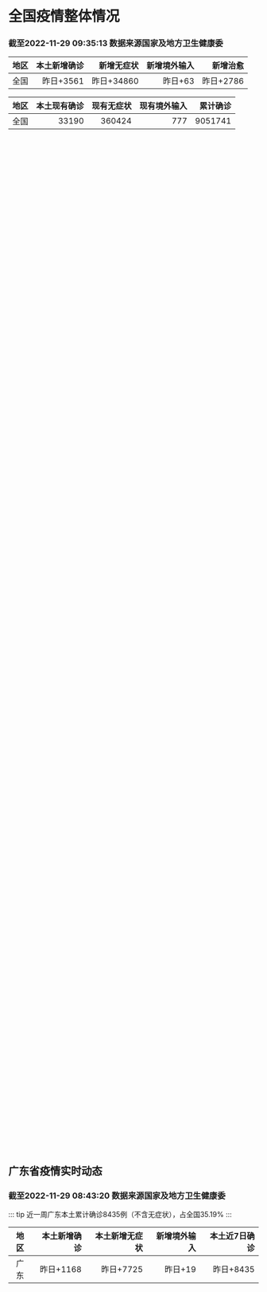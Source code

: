 
# 全国疫情整体情况
### 截至2022-11-29 09:35:13 数据来源国家及地方卫生健康委

|地区|本土新增确诊|新增无症状|新增境外输入|新增治愈|
|:--:|---:|---:|---:|---:|
|全国|昨日+3561|昨日+34860|昨日+63|昨日+2786|

|地区|本土现有确诊|现有无症状|现有境外输入|累计确诊|
|:--:|---:|---:|---:|---:|
|全国|33190|360424|777|9051741|

<ChinaMap :dataList="dataList" :title="title"/>

<div id="chinaDayModify" style="width:100%;height:500px;margin-bottom:10px;"></div>
<div id="chinaAddHistoryData" style="width:100%;height:500px;margin-bottom:10px;"></div>
<div id="chinaNowHistoryData" style="width:100%;height:500px;margin-bottom:10px;"></div>
<div id="chinaTotalHistoryData" style="width:100%;height:500px;margin-bottom:10px;"></div>


## 广东省疫情实时动态
### 截至2022-11-29 08:43:20 数据来源国家及地方卫生健康委

::: tip 近一周广东本土累计确诊8435例（不含无症状），占全国35.19%
:::

|地区|本土新增确诊|本土新增无症状|新增境外输入|本土近7日确诊|
|:--:|---:|---:|---:|---:|
|广东|昨日+1168|昨日+7725|昨日+19|昨日+8435|

<div id="guangdongModify" style="width:100%;height:500px;margin-bottom:10px;"></div>
<div id="guangdongTotalHistory" style="width:100%;height:500px;margin-bottom:10px;"></div>
<div id="guangzhouModifyHistory" style="width:100%;height:500px;margin-bottom:10px;"></div>


<script>
import * as echarts from 'echarts'
export default {
  data(){
    return {
      title: '新增本土确诊',
      dataList: [{name: '台湾', value: 0, addList: []},{name: '香港', value: 0, addList: []},{name: '湖北', value: 26, addList: [{name: '武汉', num: 26},
]},{name: '上海', value: 20, addList: [{name: '松江', num: 6},
{name: '浦东', num: 5},
{name: '普陀', num: 3},
{name: '闵行', num: 2},
{name: '青浦', num: 1},
]},{name: '吉林', value: 23, addList: [{name: '四平', num: 17},
{name: '松原', num: 4},
]},{name: '广东', value: 1168, addList: [{name: '广州', num: 959},
{name: '深圳', num: 65},
{name: '佛山', num: 28},
{name: '湛江', num: 25},
{name: '东莞', num: 17},
]},{name: '北京', value: 957, addList: [{name: '朝阳', num: 216},
{name: '海淀', num: 137},
{name: '通州', num: 133},
{name: '昌平', num: 59},
{name: '东城', num: 58},
]},{name: '四川', value: 177, addList: [{name: '成都', num: 122},
{name: '外省返川人员', num: 14},
{name: '阿坝', num: 11},
{name: '眉山', num: 9},
{name: '德阳', num: 6},
]},{name: '海南', value: 12, addList: [{name: '三亚', num: 6},
{name: '海口', num: 3},
{name: '乐东', num: 1},
{name: '澄迈县', num: 1},
{name: '屯昌', num: 1},
]},{name: '内蒙古', value: 90, addList: [{name: '呼和浩特', num: 53},
{name: '呼伦贝尔', num: 26},
{name: '鄂尔多斯', num: 7},
{name: '赤峰', num: 4},
]},{name: '福建', value: 57, addList: [{name: '泉州', num: 27},
{name: '厦门', num: 16},
{name: '漳州', num: 7},
{name: '三明', num: 5},
{name: '龙岩', num: 1},
]},{name: '重庆', value: 209, addList: [{name: '渝北区', num: 42},
{name: '万州区', num: 15},
{name: '九龙坡区', num: 14},
{name: '巴南区', num: 12},
{name: '云阳县', num: 12},
]},{name: '陕西', value: 38, addList: [{name: '渭南', num: 19},
{name: '延安', num: 6},
{name: '西安', num: 4},
{name: '安康', num: 3},
{name: '汉中', num: 2},
]},{name: '黑龙江', value: 50, addList: [{name: '齐齐哈尔', num: 22},
{name: '佳木斯', num: 13},
{name: '哈尔滨', num: 10},
{name: '大兴安岭', num: 3},
{name: '黑河', num: 1},
]},{name: '浙江', value: 57, addList: [{name: '绍兴', num: 13},
{name: '宁波', num: 12},
{name: '温州', num: 8},
{name: '衢州', num: 7},
{name: '台州', num: 6},
]},{name: '河南', value: 164, addList: [{name: '郑州', num: 163},
{name: '漯河', num: 1},
]},{name: '云南', value: 144, addList: [{name: '昭通市', num: 69},
{name: '昆明', num: 48},
{name: '未公布来源', num: 14},
{name: '保山市', num: 4},
{name: '大理', num: 3},
]},{name: '山东', value: 59, addList: [{name: '济南', num: 21},
{name: '青岛', num: 13},
{name: '泰安', num: 8},
{name: '临沂', num: 5},
{name: '聊城', num: 4},
]},{name: '山西', value: 135, addList: [{name: '大同', num: 37},
{name: '晋城', num: 35},
{name: '朔州', num: 14},
{name: '临汾', num: 14},
{name: '太原', num: 9},
]},{name: '江苏', value: 22, addList: [{name: '宿迁', num: 10},
{name: '无锡', num: 5},
{name: '南京', num: 2},
{name: '苏州', num: 2},
{name: '盐城', num: 1},
]},{name: '河北', value: 19, addList: [{name: '石家庄', num: 18},
{name: '廊坊', num: 1},
]},{name: '天津', value: 3, addList: []},{name: '新疆', value: 23, addList: [{name: '喀什', num: 11},
{name: '和田', num: 10},
{name: '乌鲁木齐', num: 2},
]},{name: '辽宁', value: 24, addList: [{name: '沈阳', num: 10},
{name: '盘锦', num: 3},
{name: '阜新', num: 3},
{name: '大连', num: 3},
{name: '抚顺', num: 2},
]},{name: '广西', value: 4, addList: []},{name: '湖南', value: 41, addList: [{name: '长沙', num: 13},
{name: '郴州', num: 9},
{name: '娄底', num: 6},
{name: '怀化', num: 4},
{name: '株洲', num: 3},
]},{name: '安徽', value: 5, addList: [{name: '合肥', num: 3},
{name: '铜陵', num: 2},
]},{name: '甘肃', value: 3, addList: []},{name: '江西', value: 3, addList: [{name: '九江', num: 3},
]},{name: '西藏', value: 3, addList: [{name: '未公布来源', num: 2},
{name: '拉萨', num: 1},
]},{name: '贵州', value: 18, addList: []},{name: '澳门', value: 0, addList: []},{name: '青海', value: 7, addList: []},{name: '宁夏', value: 0, addList: []},{name: '南海诸岛', value: 0, addList: []}]
    }
  },
  mounted () {
    const themeObj = {"color":["#2ec7c9","#b6a2de","#5ab1ef","#ffb980","#d87a80","#8d98b3","#e5cf0d","#97b552","#95706d","#dc69aa","#07a2a4","#9a7fd1","#588dd5","#f5994e","#c05050","#59678c","#c9ab00","#7eb00a","#6f5553","#c14089"],"backgroundColor":"rgba(0,0,0,0)","textStyle":{},"title":{"textStyle":{"color":"#008acd"},"subtextStyle":{"color":"#aaaaaa"}},"line":{"itemStyle":{"borderWidth":1},"lineStyle":{"width":2},"symbolSize":3,"symbol":"emptyCircle","smooth":true},"radar":{"itemStyle":{"borderWidth":1},"lineStyle":{"width":2},"symbolSize":3,"symbol":"emptyCircle","smooth":true},"bar":{"itemStyle":{"barBorderWidth":0,"barBorderColor":"#ccc"}},"pie":{"itemStyle":{"borderWidth":0,"borderColor":"#ccc"}},"scatter":{"itemStyle":{"borderWidth":0,"borderColor":"#ccc"}},"boxplot":{"itemStyle":{"borderWidth":0,"borderColor":"#ccc"}},"parallel":{"itemStyle":{"borderWidth":0,"borderColor":"#ccc"}},"sankey":{"itemStyle":{"borderWidth":0,"borderColor":"#ccc"}},"funnel":{"itemStyle":{"borderWidth":0,"borderColor":"#ccc"}},"gauge":{"itemStyle":{"borderWidth":0,"borderColor":"#ccc"}},"candlestick":{"itemStyle":{"color":"#d87a80","color0":"#2ec7c9","borderColor":"#d87a80","borderColor0":"#2ec7c9","borderWidth":1}},"graph":{"itemStyle":{"borderWidth":0,"borderColor":"#ccc"},"lineStyle":{"width":1,"color":"#aaaaaa"},"symbolSize":3,"symbol":"emptyCircle","smooth":true,"color":["#2ec7c9","#b6a2de","#5ab1ef","#ffb980","#d87a80","#8d98b3","#e5cf0d","#97b552","#95706d","#dc69aa","#07a2a4","#9a7fd1","#588dd5","#f5994e","#c05050","#59678c","#c9ab00","#7eb00a","#6f5553","#c14089"],"label":{"color":"#eeeeee"}},"map":{"itemStyle":{"areaColor":"#dddddd","borderColor":"#eeeeee","borderWidth":0.5},"label":{"color":"#d87a80"},"emphasis":{"itemStyle":{"areaColor":"rgba(254,153,78,1)","borderColor":"#444","borderWidth":1},"label":{"color":"rgb(100,0,0)"}}},"geo":{"itemStyle":{"areaColor":"#dddddd","borderColor":"#eeeeee","borderWidth":0.5},"label":{"color":"#d87a80"},"emphasis":{"itemStyle":{"areaColor":"rgba(254,153,78,1)","borderColor":"#444","borderWidth":1},"label":{"color":"rgb(100,0,0)"}}},"categoryAxis":{"axisLine":{"show":true,"lineStyle":{"color":"#008acd"}},"axisTick":{"show":true,"lineStyle":{"color":"#333"}},"axisLabel":{"show":true,"color":"#333"},"splitLine":{"show":false,"lineStyle":{"color":["#eee"]}},"splitArea":{"show":false,"areaStyle":{"color":["rgba(250,250,250,0.3)","rgba(200,200,200,0.3)"]}}},"valueAxis":{"axisLine":{"show":true,"lineStyle":{"color":"#008acd"}},"axisTick":{"show":true,"lineStyle":{"color":"#333"}},"axisLabel":{"show":true,"color":"#333"},"splitLine":{"show":true,"lineStyle":{"color":["#eee"]}},"splitArea":{"show":true,"areaStyle":{"color":["rgba(250,250,250,0.3)","rgba(200,200,200,0.3)"]}}},"logAxis":{"axisLine":{"show":true,"lineStyle":{"color":"#008acd"}},"axisTick":{"show":true,"lineStyle":{"color":"#333"}},"axisLabel":{"show":true,"color":"#333"},"splitLine":{"show":true,"lineStyle":{"color":["#eee"]}},"splitArea":{"show":true,"areaStyle":{"color":["rgba(250,250,250,0.3)","rgba(200,200,200,0.3)"]}}},"timeAxis":{"axisLine":{"show":true,"lineStyle":{"color":"#008acd"}},"axisTick":{"show":true,"lineStyle":{"color":"#333"}},"axisLabel":{"show":true,"color":"#333"},"splitLine":{"show":true,"lineStyle":{"color":["#eee"]}},"splitArea":{"show":false,"areaStyle":{"color":["rgba(250,250,250,0.3)","rgba(200,200,200,0.3)"]}}},"toolbox":{"iconStyle":{"borderColor":"#2ec7c9"},"emphasis":{"iconStyle":{"borderColor":"#18a4a6"}}},"legend":{"textStyle":{"color":"#333333"}},"tooltip":{"axisPointer":{"lineStyle":{"color":"#008acd","width":"1"},"crossStyle":{"color":"#008acd","width":"1"}}},"timeline":{"lineStyle":{"color":"#008acd","width":1},"itemStyle":{"color":"#008acd","borderWidth":1},"controlStyle":{"color":"#008acd","borderColor":"#008acd","borderWidth":0.5},"checkpointStyle":{"color":"#2ec7c9","borderColor":"#2ec7c9"},"label":{"color":"#008acd"},"emphasis":{"itemStyle":{"color":"#a9334c"},"controlStyle":{"color":"#008acd","borderColor":"#008acd","borderWidth":0.5},"label":{"color":"#008acd"}}},"visualMap":{"color":["#5ab1ef","#e0ffff"]},"dataZoom":{"backgroundColor":"rgba(47,69,84,0)","dataBackgroundColor":"#efefff","fillerColor":"rgba(182,162,222,0.2)","handleColor":"#008acd","handleSize":"100%","textStyle":{"color":"#333333"}},"markPoint":{"label":{"color":"#eeeeee"},"emphasis":{"label":{"color":"#eeeeee"}}}}

    echarts.registerTheme('dark', (themeObj))

    this.chartChDay = echarts.init(document.getElementById("chinaDayModify"), "dark")
,this.chartChAdd = echarts.init(document.getElementById("chinaAddHistoryData"), "dark")
,this.chartChNow = echarts.init(document.getElementById("chinaNowHistoryData"), "dark")
,this.chartChTotal = echarts.init(document.getElementById("chinaTotalHistoryData"), "dark")
,this.chartGdMod = echarts.init(document.getElementById("guangdongModify"), "dark")
,this.chartGdTotal = echarts.init(document.getElementById("guangdongTotalHistory"), "dark")
,this.chartGzMod = echarts.init(document.getElementById("guangzhouModifyHistory"), "dark")


    const option_gd_mod = {
      title: {
        text: '广东疫情新增趋势（人）'
      },
      tooltip: {
        trigger: 'axis',
        axisPointer: {
          type: 'cross',
          label: {
            backgroundColor: '#6a7985'
          }
        }
      },
      legend: {
        top: 20,
        data: [{name: '本土新增确诊',icon: 'rect'}, {name: '本土新增无症状',icon: 'rect'},{name: '新增境外输入',icon: 'rect'}]
      },
      grid: {
        left: '3%',
        right: '4%',
        bottom: '3%',
        containLabel: true
      },
      toolbox: {
        feature: {
          saveAsImage: {}
        }
      },
      xAxis: {
        type: 'category',
        boundaryGap: false,
        data: ["10.01","10.02","10.03","10.04","10.05","10.06","10.07","10.08","10.09","10.10","10.11","10.12","10.13","10.14","10.15","10.16","10.17","10.18","10.19","10.20","10.21","10.22","10.23","10.24","10.25","10.26","10.27","10.28","10.29","10.30","10.31","11.01","11.02","11.03","11.04","11.05","11.06","11.07","11.08","11.09","11.10","11.11","11.12","11.13","11.14","11.15","11.16","11.17","11.18","11.19","11.20","11.21","11.22","11.23","11.24","11.25","11.26","11.27","11.28",]
      },
      yAxis: {
        type: 'value'
      },
      series: [
        {
          name: '本土新增确诊',
          type: 'line',
          areaStyle: {},
          emphasis: {
            focus: 'series'
          },
          data: [17,19,27,34,37,41,47,34,31,38,43,36,53,60,35,23,36,50,26,27,19,32,23,33,45,15,27,63,83,291,242,125,103,195,219,252,224,319,592,500,546,760,727,707,586,564,1246,1338,1102,1157,984,781,860,1791,892,991,1386,1347,1168,]
        },
        {
          name: '本土新增无症状',
          type: 'line',
          areaStyle: {},
          emphasis: {
            focus: 'series'
          },
          data: [10,24,16,24,27,34,27,21,24,25,11,17,21,29,29,38,61,48,58,62,74,59,70,62,67,84,88,136,195,468,458,298,356,470,669,1330,1882,2330,2611,2507,2461,2996,3541,3941,5047,6215,8576,9110,8535,8381,8101,8241,7951,7505,7584,7405,7705,7761,7725,]
        },
        {
          name: '新增境外输入',
          type: 'line',
          areaStyle: {},
          emphasis: {
            focus: 'series'
          },
          data: [29,11,19,18,19,27,10,14,27,27,14,17,15,24,18,18,11,12,14,25,17,9,19,12,6,5,11,14,14,8,7,10,12,13,9,21,10,12,16,14,23,9,15,19,19,24,10,20,13,21,38,35,23,19,23,25,23,24,19,]
        }
      ]
    };

    const option_gd_total = {
      title: {
        text: '广东疫情概览（人）'
      },
      tooltip: {
        trigger: 'axis',
        axisPointer: {
          type: 'cross',
          label: {
            backgroundColor: '#6a7985'
          }
        }
      },
      legend: {
        top: 20,
        data: [{name: '累计确诊',icon: 'rect'},{name: '累计治愈',icon: 'rect'}]
      },
      grid: {
        left: '3%',
        right: '4%',
        bottom: '3%',
        containLabel: true
      },
      toolbox: {
        feature: {
          saveAsImage: {}
        }
      },
      xAxis: {
        type: 'category',
        boundaryGap: false,
        data: ["10.01","10.02","10.03","10.04","10.05","10.06","10.07","10.08","10.09","10.10","10.11","10.12","10.13","10.14","10.15","10.16","10.17","10.18","10.19","10.20","10.21","10.22","10.23","10.24","10.25","10.26","10.27","10.28","10.29","10.30","10.31","11.01","11.02","11.03","11.04","11.05","11.06","11.07","11.08","11.09","11.10","11.11","11.12","11.13","11.14","11.15","11.16","11.17","11.18","11.19","11.20","11.21","11.22","11.23","11.24","11.25","11.26","11.27","11.28",]
      },
      yAxis: {
        type: 'value'
      },
      series: [
        {
          name: '累计确诊',
          type: 'line',
          areaStyle: {},
          emphasis: {
            focus: 'series'
          },
          data: [10101,10131,10177,10229,10285,10353,10410,10458,10516,10581,10638,10691,10759,10843,10896,10947,10994,11056,11106,11138,11174,11215,11257,11302,11353,11373,11411,11488,11585,11884,12133,12268,12383,12591,12819,13092,13336,13657,14264,14779,15348,16117,16859,17585,18190,18778,20034,21392,22507,23685,24707,25523,26406,28216,29131,30147,31556,32927,34114,]
        },
        {
          name: '累计治愈',
          type: 'line',
          areaStyle: {},
          emphasis: {
            focus: 'series'
          },
          data: [9529,9529,9529,9529,9529,9877,9877,9877,9972,10007,10048,10091,10127,10127,10127,10178,10239,10298,10298,10298,10298,10298,10298,10298,10298,10298,10298,10298,10298,10298,10298,10298,10298,10298,10298,10298,10298,10298,11470,11470,11470,11470,11470,11470,11470,11470,11470,11470,11470,11470,11470,11470,11470,11470,11470,11470,11470,11470,11470,]
        }
      ]
    };

    const option_gz_mod = {
      title: {
        text: '广州疫情新增趋势（人）'
      },
      tooltip: {
        trigger: 'axis',
        axisPointer: {
          type: 'cross',
          label: {
            backgroundColor: '#6a7985'
          }
        }
      },
      legend: {
        top: 20,
        data: [{name: '本土新增确诊',icon: 'rect'},{name: '本土新增无症状',icon: 'rect'}]
      },
      grid: {
        left: '3%',
        right: '4%',
        bottom: '3%',
        containLabel: true
      },
      toolbox: {
        feature: {
          saveAsImage: {}
        }
      },
      xAxis: {
        type: 'category',
        boundaryGap: false,
        data: ["1001","1002","1003","1004","1005","1006","1007","1008","1009","1010","1011","1012","1013","1014","1015","1016","1017","1018","1019","1020","1021","1022","1023","1024","1025","1026","1027","1028","1029","1030","1031","1101","1102","1103","1104","1105","1106","1107","1108","1109","1110","1111","1112","1113","1114","1115","1116","1117","1118","1119","1120","1121","1122","1123","1124","1125","1126","1127","1128",]
      },
      yAxis: {
        type: 'value'
      },
      series: [
        {
          name: '本土新增确诊',
          type: 'line',
          areaStyle: {},
          emphasis: {
            focus: 'series'
          },
          data: [0,5,10,12,14,21,17,18,5,13,6,10,25,23,20,3,16,22,6,10,12,18,16,22,27,11,19,54,66,232,190,85,83,149,168,183,158,232,478,423,466,694,662,656,552,509,1189,1241,983,1050,882,681,722,1645,734,824,1177,1129,959,]
        },
        {
          name: '本土新增无症状',
          type: 'line',
          areaStyle: {},
          emphasis: {
            focus: 'series'
          },
          data: [0,3,7,5,13,8,12,9,15,1,2,7,3,8,16,27,43,31,44,46,46,39,53,43,46,39,46,85,125,295,289,253,323,430,635,1259,1813,2263,2546,2430,2358,2921,3464,3876,4977,6138,8486,8989,8444,8234,7885,7957,7735,7192,7267,7058,7266,7166,6993,]
        }
      ]
    };

    const option_ch_day  = {
      series: [
        {
          type: 'treemap',
          data: [
            {
              name: '本土新增确诊昨日+3561',
              value: 3561,
            },
            {
              name: '新增无症状昨日+34860',
              value: 34860,
            },
            {
              name: '新增境外输入昨日+63',
              value: 63,
            },
            {
              name: '新增治愈昨日+2786',
              value: 2786,
            },
          ]
        }
      ]
    };

    const option_ch_add = {
      title: {
        text: '新增疫情整体走势'
      },
      tooltip: {
        trigger: 'axis',
        axisPointer: {
          type: 'cross',
          label: {
            backgroundColor: '#6a7985'
          }
        }
      },
      legend: {
        top: 20,
        data: [{name: '本土确诊',icon: 'rect'}, {name: '无症状感染',icon: 'rect'},{name: '新增境外输入',icon: 'rect'}]
      },
      grid: {
        left: '3%',
        right: '4%',
        bottom: '3%',
        containLabel: true
      },
      toolbox: {
        feature: {
          saveAsImage: {}
        }
      },
      xAxis: {
        type: 'category',
        boundaryGap: false,
        data: ["09.29","09.30","10.01","10.02","10.03","10.04","10.05","10.06","10.07","10.08","10.09","10.10","10.11","10.12","10.13","10.14","10.15","10.16","10.17","10.18","10.19","10.20","10.21","10.22","10.23","10.24","10.25","10.26","10.27","10.28","10.29","10.30","10.31","11.01","11.02","11.03","11.04","11.05","11.06","11.07","11.08","11.09","11.10","11.11","11.12","11.13","11.14","11.15","11.16","11.17","11.18","11.19","11.20","11.21","11.22","11.23","11.24","11.25","11.26","11.27","11.28",]
      },
      yAxis: {
        type: 'value'
      },
      series: [
        {
          name: '本土确诊',
          type: 'line',
          areaStyle: {},
          emphasis: {
            focus: 'series'
          },
          data: [97,106,116,189,250,223,183,216,447,441,373,427,374,322,249,291,174,182,208,204,164,158,159,155,173,205,297,193,214,324,353,479,498,409,531,704,596,526,535,843,1294,1133,1150,1452,1675,1747,1621,1568,2328,2276,2055,2204,2277,2145,2641,3927,3041,3405,3648,3748,3561,]
        },
        {
          name: '无症状感染',
          type: 'line',
          areaStyle: {},
          emphasis: {
            focus: 'series'
          },
          data: [625,549,432,466,626,747,1005,1267,1301,1307,1566,1662,1386,1154,1010,900,668,534,587,630,643,638,658,683,751,875,944,924,1123,1153,1566,2220,2221,2346,2669,3167,3063,3894,4961,6632,6882,7691,9385,10351,13086,14325,16151,18491,20804,22853,22208,22011,24547,25754,26242,27517,29654,31504,35858,36304,34860,]
        },
        {
          name: '新增境外输入',
          type: 'line',
          areaStyle: {},
          emphasis: {
            focus: 'series'
          },
          data: [59,66,63,51,57,50,46,72,54,62,61,64,43,50,64,70,70,63,42,43,47,56,56,52,48,41,41,38,48,53,48,42,49,56,50,53,61,62,34,47,52,52,59,52,36,47,40,55,60,86,82,63,88,80,78,83,62,69,61,74,63,]
        }
      ]
    };

    const option_ch_now = {
      title: {
        text: '现有疫情整体走势'
      },
      tooltip: {
        trigger: 'axis',
        axisPointer: {
          type: 'cross',
          label: {
            backgroundColor: '#6a7985'
          }
        }
      },
      legend: {
        top: 20,
        data: [{name: '本土确诊',icon: 'rect'}, {name: '无症状感染',icon: 'rect'},{name: '新增境外输入',icon: 'rect'}]
      },
      grid: {
        left: '3%',
        right: '4%',
        bottom: '3%',
        containLabel: true
      },
      toolbox: {
        feature: {
          saveAsImage: {}
        }
      },
      xAxis: {
        type: 'category',
        boundaryGap: false,
        data: ["09.29","09.30","10.01","10.02","10.03","10.04","10.05","10.06","10.07","10.08","10.09","10.10","10.11","10.12","10.13","10.14","10.15","10.16","10.17","10.18","10.19","10.20","10.21","10.22","10.23","10.24","10.25","10.26","10.27","10.28","10.29","10.30","10.31","11.01","11.02","11.03","11.04","11.05","11.06","11.07","11.08","11.09","11.10","11.11","11.12","11.13","11.14","11.15","11.16","11.17","11.18","11.19","11.20","11.21","11.22","11.23","11.24","11.25","11.26","11.27","11.28",]
      },
      yAxis: {
        type: 'value'
      },
      series: [
        {
          name: '本土确诊',
          type: 'line',
          areaStyle: {},
          emphasis: {
            focus: 'series'
          },
          data: [2359,2301,2314,2306,2341,2261,2263,2329,2666,2977,3240,3460,3637,3779,3824,3906,3854,3808,3777,3677,3595,3529,3362,3245,3179,3062,3127,3104,3107,3252,3440,3751,4101,4324,4641,5070,5473,5792,6113,6742,7801,8635,9385,10387,11647,12855,13935,14820,16631,17901,19102,20202,21550,22606,23923,26090,27429,28985,30646,32348,33190,]
        },
        {
          name: '无症状感染',
          type: 'line',
          areaStyle: {},
          emphasis: {
            focus: 'series'
          },
          data: [610,608,631,623,629,615,620,628,633,641,646,644,623,618,632,657,650,655,636,635,623,624,624,629,605,592,578,562,551,549,547,527,537,530,523,527,530,532,504,502,512,520,530,532,528,534,538,525,541,576,607,627,660,690,707,723,735,760,764,781,777,]
        },
        {
          name: '新增境外输入',
          type: 'line',
          areaStyle: {},
          emphasis: {
            focus: 'series'
          },
          data: [9829,9770,9618,8814,8449,8109,8069,8744,9419,10193,11206,11944,12805,13455,13998,14442,14606,14679,14750,14715,14774,14658,14360,14193,14094,14026,14399,14475,14817,15140,15931,17538,19036,20631,22423,24734,26924,30018,34158,39861,45493,51292,59141,67715,79170,91603,105362,120524,136643,154412,172048,188616,207376,226934,245895,264312,281195,299495,318626,340796,360424,]
        }
      ]
    };

    const option_ch_total = {
      title: {
        text: '累计疫情整体走势'
      },
      tooltip: {
        trigger: 'axis',
        axisPointer: {
          type: 'cross',
          label: {
            backgroundColor: '#6a7985'
          }
        }
      },
      legend: {
        top: 20,
        data: [{name: '确诊(含港澳台)', con: 'rect'}, {name: '死亡(含港澳台)',icon: 'rect'}]
      },
      grid: {
        left: '3%',
        right: '4%',
        bottom: '3%',
        containLabel: true
      },
      toolbox: {
        feature: {
          saveAsImage: {}
        }
      },
      xAxis: {
        type: 'category',
        boundaryGap: false,
        data: ["09.29","09.30","10.01","10.02","10.03","10.04","10.05","10.06","10.07","10.08","10.09","10.10","10.11","10.12","10.13","10.14","10.15","10.16","10.17","10.18","10.19","10.20","10.21","10.22","10.23","10.24","10.25","10.26","10.27","10.28","10.29","10.30","10.31","11.01","11.02","11.03","11.04","11.05","11.06","11.07","11.08","11.09","11.10","11.11","11.12","11.13","11.14","11.15","11.16","11.17","11.18","11.19","11.20","11.21","11.22","11.23","11.24","11.25","11.26","11.27","11.28",]
      },
      yAxis: {
        type: 'value'
      },
      series: [
        {
          name: '确诊(含港澳台)',
          type: 'line',
          areaStyle: {},
          emphasis: {
            focus: 'series'
          },
          data: [7083359,7127469,7171159,7215114,7249310,7299603,7355347,7402656,7454504,7499946,7499946,7578751,7621171,7621171,7621171,7778306,7822739,7865269,7895059,7895059,7895059,8026778,8064765,8101522,8137786,8137786,8137786,8246496,8283181,8318921,8352484,8385213,8409023,8444367,8478830,8510115,8538758,8565587,8591083,8609153,8635852,8662662,8686925,8709454,8731122,8752310,8771347,8792321,8818365,8841863,8862956,8882454,8901981,8917011,8938818,8961750,8981987,9000592,9018455,9036539,9051741,]
        },
        {
          name: '死亡(含港澳台)',
          type: 'line',
          areaStyle: {},
          emphasis: {
            focus: 'series'
          },
          data: [26388,26446,26500,26568,26609,21422,26706,26769,26823,26823,26823,26823,26823,26823,26823,26823,26823,26823,26823,26823,26823,26823,26823,26823,26823,26823,26823,26823,26823,26823,26823,26823,26823,26823,26823,26823,26823,26823,26823,28900,28939,28939,28939,28939,28939,28939,28939,28939,28939,28939,28939,28939,28939,28939,28939,28939,28939,28939,28939,28939,28939,]
        }
      ]
    };

    this.chartGdMod.setOption(option_gd_mod);
    this.chartGdTotal.setOption(option_gd_total);
    this.chartGzMod.setOption(option_gz_mod);
    this.chartChDay.setOption(option_ch_day);
    this.chartChAdd.setOption(option_ch_add);
    this.chartChNow.setOption(option_ch_now);
    this.chartChTotal.setOption(option_ch_total);

    window.onresize = () => {
      this.chartGdMod.resize()
      this.chartGdTotal.resize()
      this.chartGzMod.resize()
      this.chartChDay.resize()
      this.chartChAdd.resize()
      this.chartChNow.resize()
      this.chartChTotal.resize()
    }
  }
}
</script>

## 广东省各地区疫情情况

::: danger 933个中高风险地区
:::

|地区|本土新增确诊|本土新增无症状|本土近7日确诊|中高风险地区|
|:--:|---:|---:|---:|---:|
|广州|+959|+6993|+7190|+426|
|深圳|+65|+136|+270|+109|
|佛山|+28|+245|+159|0|
|湛江|+25|+10|+240|+91|
|东莞|+17|+138|+111|+101|
|肇庆|+15|+13|+103|+11|
|韶关|+10|+5|+42|+11|
|清远|+9|+31|+39|+20|
|江门|+9|+12|+30|+3|
|惠州|+8|+13|+48|+30|
|珠海|+7|+5|+63|+5|
|中山|+4|+86|+35|+97|
|潮州|+3|0|+10|+1|
|河源|+2|+10|+14|+8|
|汕头|+2|+5|+17|0|
|茂名|+2|+3|+36|+13|
|阳江|+2|+1|+25|0|
|汕尾|+1|0|+1|0|
|揭阳|0|+15|0|0|
|梅州|0|+4|0|+7|
|云浮|0|0|+2|0|


## 广东疫情热点动态

  
### 11-29 09:11
::: tip 深圳11月28日新增本土65＋136，详情公布
深圳卫健委通报，11月28日0-24时，深圳新增65例新冠肺炎确诊病例和136例新冠病毒无症状感染者，其中外省（市）输入及关联病例共计105例。其中，在集中隔离观察人员中发现112例，在居家隔离医学观...

信息来源：界面新闻

[阅读全文](https://h5.baike.qq.com/mobile/landing.html?docid=20221129A01DTT00&isNews=1&adtag=wxjk.yqssc.yqdt)
:::

### 11-29 09:02
::: tip 大埔＋1，兴宁＋2，蕉岭＋1！梅州新冠肺炎疫情新增感染者4例
11月28日，梅州市新增4例新冠肺炎无症状感染者。其中，大埔县新增1例（集中隔离发现），兴宁市报告2例（跨区协查发现1例、主动检测发现1例），蕉岭县报告1例（主动检测发现）。一、梅州市“11.26”疫...

信息来源：南方PLUS

[阅读全文](https://h5.baike.qq.com/mobile/landing.html?docid=20221129A01A7F00&isNews=1&adtag=wxjk.yqssc.yqdt)
:::

### 11-29 08:17
::: tip 广州花都：进一步强化社会面疫情防控措施，倡导近期居家办公
“广州花都发布”微信公众号消息，广州市花都区新型冠状病毒肺炎疫情防控指挥部发布《花都区关于进一步强化社会面疫情防控措施的通告（第193号）》，当前，花都区疫情形势严峻复杂，面临外防输入、内防扩散的巨大...

信息来源：界面新闻

[阅读全文](https://h5.baike.qq.com/mobile/landing.html?docid=20221129A010W800&isNews=1&adtag=wxjk.yqssc.yqdt)
:::

### 11-29 04:36
::: tip 广州市荔湾区新型冠状病毒肺炎疫情防控指挥部办公室关于划定高风险区的通告（第53号）
广州市荔湾区新型冠状病毒肺炎疫情防控指挥部办公室关于划定高风险区的通告（第53号）根据当前疫情防控需要，按照国务院应对新型冠状病毒肺炎疫情联防联控机制综合组《新型冠状病毒肺炎疫情防控方案（第九版）》相...

信息来源：广州荔湾发布

[阅读全文](https://h5.baike.qq.com/mobile/landing.html?docid=20221129A00E7Q00&isNews=1&adtag=wxjk.yqssc.yqdt)
:::

### 11-29 01:15
::: tip 广州多区网课学生可不做核酸，新华社：“精准免检”也是精准防控
11月27日晚至28日晨，广州多区发布关于核酸检测的最新通告，其中越秀区、荔湾区等地的公告中均表示，长期居家老人、每日网课学生、居家办公者等无社会面活动的人员，如果没有外出需求，可以不参加全员核酸筛查...

信息来源：正观新闻

[阅读全文](https://h5.baike.qq.com/mobile/landing.html?docid=20221129A00A2700&isNews=1&adtag=wxjk.yqssc.yqdt)
:::

### 11-29 00:41
::: tip 广州：做好防疫情和稳经济“双统筹”工作 持续动态调整防控措施
 　　广州市人民政府新闻办公室11月28日下午召开疫情防控新闻发布会。广州市卫生健康委副主任、新闻发言人张屹在会上表示，疫情防控是一项系统工程，回归常态生活是我们的共同心愿。为扎实做好防疫情和稳经济“...

信息来源：新民晚报

[阅读全文](https://h5.baike.qq.com/mobile/landing.html?docid=20221129A007WV00&isNews=1&adtag=wxjk.yqssc.yqdt)
:::

### 11-29 00:14
::: tip 11月28日，霞山发现3例核酸检测结果异常人员，活动轨迹公布
2022年11月28日，霞山区发现3例新冠肺炎核酸检测结果异常人员，均系省外来湛人员。目前，对甄别出的密接人员均已落实管控，相关场所已全面消毒。现将有关情况公布如下：个案1：赵某某，男，53岁，现住址...

信息来源：南方PLUS

[阅读全文](https://h5.baike.qq.com/mobile/landing.html?docid=20221129A0057F00&isNews=1&adtag=wxjk.yqssc.yqdt)
:::

### 11-29 00:14
::: tip 东源县8例新冠肺炎检测阳性人员活动轨迹公布，划定区域内居民需再做一次核酸检测
自11月25日以来，东源县新增1例新冠肺炎确诊病例（轻型），7例新冠肺炎无症状感染者，经东源县流调溯源专班初步流行病学调查，部分病例活动轨迹如下，请在以下时间段到过下述区域活动的人员，做好个人防护，立...

信息来源：南方PLUS

[阅读全文](https://h5.baike.qq.com/mobile/landing.html?docid=20221129A0056O00&isNews=1&adtag=wxjk.yqssc.yqdt)
:::

### 11-29 08:40
::: tip 2022年11月29日广东省新冠肺炎疫情情况
                                                        　　11月28日0-24时，全省新增本土确诊病例469例（广州286例，深圳65例，珠海...

信息来源：广东省卫生健康委员会

[阅读全文](https://h5.baike.qq.com/mobile/landing.html?docid=WJW20221129I0DEQWBV&isNews=1&adtag=wxjk.yqssc.yqdt)
:::

### 11-28 21:48
::: tip 广东佛山陆续发生几起聚集性疫情 已得到有效控制
中新网佛山11月28日电 (记者 程景伟)广东省佛山市28日举行疫情防控新闻发布会，佛山市副市长周紫霄称，近期，佛山陆续发生几起聚集性疫情，在各方共同努力下，已得到有效控制，实现社会面动态清零，疫情防...

信息来源：中国新闻网

[阅读全文](https://h5.baike.qq.com/mobile/landing.html?docid=20221128A09GVW00&isNews=1&adtag=wxjk.yqssc.yqdt)
:::


## 广州疫情热点动态

  
### 11-29 08:17
::: tip 广州花都：进一步强化社会面疫情防控措施，倡导近期居家办公
“广州花都发布”微信公众号消息，广州市花都区新型冠状病毒肺炎疫情防控指挥部发布《花都区关于进一步强化社会面疫情防控措施的通告（第193号）》，当前，花都区疫情形势严峻复杂，面临外防输入、内防扩散的巨大...

信息来源：界面新闻

[阅读全文](https://h5.baike.qq.com/mobile/landing.html?docid=20221129A010W800&isNews=1&adtag=wxjk.yqssc.yqdt)
:::

### 11-29 04:36
::: tip 广州市荔湾区新型冠状病毒肺炎疫情防控指挥部办公室关于划定高风险区的通告（第53号）
广州市荔湾区新型冠状病毒肺炎疫情防控指挥部办公室关于划定高风险区的通告（第53号）根据当前疫情防控需要，按照国务院应对新型冠状病毒肺炎疫情联防联控机制综合组《新型冠状病毒肺炎疫情防控方案（第九版）》相...

信息来源：广州荔湾发布

[阅读全文](https://h5.baike.qq.com/mobile/landing.html?docid=20221129A00E7Q00&isNews=1&adtag=wxjk.yqssc.yqdt)
:::

### 11-29 01:15
::: tip 广州多区网课学生可不做核酸，新华社：“精准免检”也是精准防控
11月27日晚至28日晨，广州多区发布关于核酸检测的最新通告，其中越秀区、荔湾区等地的公告中均表示，长期居家老人、每日网课学生、居家办公者等无社会面活动的人员，如果没有外出需求，可以不参加全员核酸筛查...

信息来源：正观新闻

[阅读全文](https://h5.baike.qq.com/mobile/landing.html?docid=20221129A00A2700&isNews=1&adtag=wxjk.yqssc.yqdt)
:::

### 11-29 00:41
::: tip 广州：做好防疫情和稳经济“双统筹”工作 持续动态调整防控措施
 　　广州市人民政府新闻办公室11月28日下午召开疫情防控新闻发布会。广州市卫生健康委副主任、新闻发言人张屹在会上表示，疫情防控是一项系统工程，回归常态生活是我们的共同心愿。为扎实做好防疫情和稳经济“...

信息来源：新民晚报

[阅读全文](https://h5.baike.qq.com/mobile/landing.html?docid=20221129A007WV00&isNews=1&adtag=wxjk.yqssc.yqdt)
:::

### 11-29 09:11
::: tip 深圳11月28日新增本土65＋136，详情公布
深圳卫健委通报，11月28日0-24时，深圳新增65例新冠肺炎确诊病例和136例新冠病毒无症状感染者，其中外省（市）输入及关联病例共计105例。其中，在集中隔离观察人员中发现112例，在居家隔离医学观...

信息来源：界面新闻

[阅读全文](https://h5.baike.qq.com/mobile/landing.html?docid=20221129A01DTT00&isNews=1&adtag=wxjk.yqssc.yqdt)
:::

### 11-29 09:02
::: tip 大埔＋1，兴宁＋2，蕉岭＋1！梅州新冠肺炎疫情新增感染者4例
11月28日，梅州市新增4例新冠肺炎无症状感染者。其中，大埔县新增1例（集中隔离发现），兴宁市报告2例（跨区协查发现1例、主动检测发现1例），蕉岭县报告1例（主动检测发现）。一、梅州市“11.26”疫...

信息来源：南方PLUS

[阅读全文](https://h5.baike.qq.com/mobile/landing.html?docid=20221129A01A7F00&isNews=1&adtag=wxjk.yqssc.yqdt)
:::

### 11-29 00:14
::: tip 11月28日，霞山发现3例核酸检测结果异常人员，活动轨迹公布
2022年11月28日，霞山区发现3例新冠肺炎核酸检测结果异常人员，均系省外来湛人员。目前，对甄别出的密接人员均已落实管控，相关场所已全面消毒。现将有关情况公布如下：个案1：赵某某，男，53岁，现住址...

信息来源：南方PLUS

[阅读全文](https://h5.baike.qq.com/mobile/landing.html?docid=20221129A0057F00&isNews=1&adtag=wxjk.yqssc.yqdt)
:::

### 11-29 00:14
::: tip 东源县8例新冠肺炎检测阳性人员活动轨迹公布，划定区域内居民需再做一次核酸检测
自11月25日以来，东源县新增1例新冠肺炎确诊病例（轻型），7例新冠肺炎无症状感染者，经东源县流调溯源专班初步流行病学调查，部分病例活动轨迹如下，请在以下时间段到过下述区域活动的人员，做好个人防护，立...

信息来源：南方PLUS

[阅读全文](https://h5.baike.qq.com/mobile/landing.html?docid=20221129A0056O00&isNews=1&adtag=wxjk.yqssc.yqdt)
:::

### 11-29 08:40
::: tip 2022年11月29日广东省新冠肺炎疫情情况
                                                        　　11月28日0-24时，全省新增本土确诊病例469例（广州286例，深圳65例，珠海...

信息来源：广东省卫生健康委员会

[阅读全文](https://h5.baike.qq.com/mobile/landing.html?docid=WJW20221129I0DEQWBV&isNews=1&adtag=wxjk.yqssc.yqdt)
:::

### 11-28 21:48
::: tip 广东佛山陆续发生几起聚集性疫情 已得到有效控制
中新网佛山11月28日电 (记者 程景伟)广东省佛山市28日举行疫情防控新闻发布会，佛山市副市长周紫霄称，近期，佛山陆续发生几起聚集性疫情，在各方共同努力下，已得到有效控制，实现社会面动态清零，疫情防...

信息来源：中国新闻网

[阅读全文](https://h5.baike.qq.com/mobile/landing.html?docid=20221128A09GVW00&isNews=1&adtag=wxjk.yqssc.yqdt)
:::

